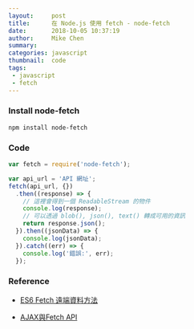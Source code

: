 ```yaml
---
layout:     post
title:      在 Node.js 使用 fetch - node-fetch
date:       2018-10-05 10:37:19
author:     Mike Chen
summary:    
categories: javascript
thumbnail:  code
tags:
 - javascript
 - fetch
---
```


### Install node-fetch

```
npm install node-fetch
```

### Code

```js
var fetch = require('node-fetch');

var api_url = 'API 網址';
fetch(api_url, {})
  .then((response) => {
    // 這裡會得到一個 ReadableStream 的物件
    console.log(response);
    // 可以透過 blob(), json(), text() 轉成可用的資訊
    return response.json();
  }).then((jsonData) => {
    console.log(jsonData);
  }).catch((err) => {
    console.log('錯誤:', err);
  });
```

### Reference

* [ES6 Fetch 遠端資料方法](https://ithelp.ithome.com.tw/articles/10194388)

* [AJAX與Fetch API](https://eyesofkids.gitbooks.io/javascript-start-from-es6/content/part4/ajax_fetch.html)